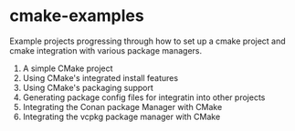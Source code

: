 # cmake-examples
Example projects progressing through how to set up a cmake project and cmake integration with various package managers.

1. A simple CMake project
2. Using CMake's integrated install features
3. Using CMake's packaging support
4. Generating package config files for integratin into other projects
5. Integrating the Conan package Manager with CMake
6. Integrating the vcpkg package manager with CMake
